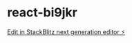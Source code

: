 # react-bi9jkr

[Edit in StackBlitz next generation editor ⚡️](https://stackblitz.com/~/github.com/SwaraJN/react-bi9jkr)